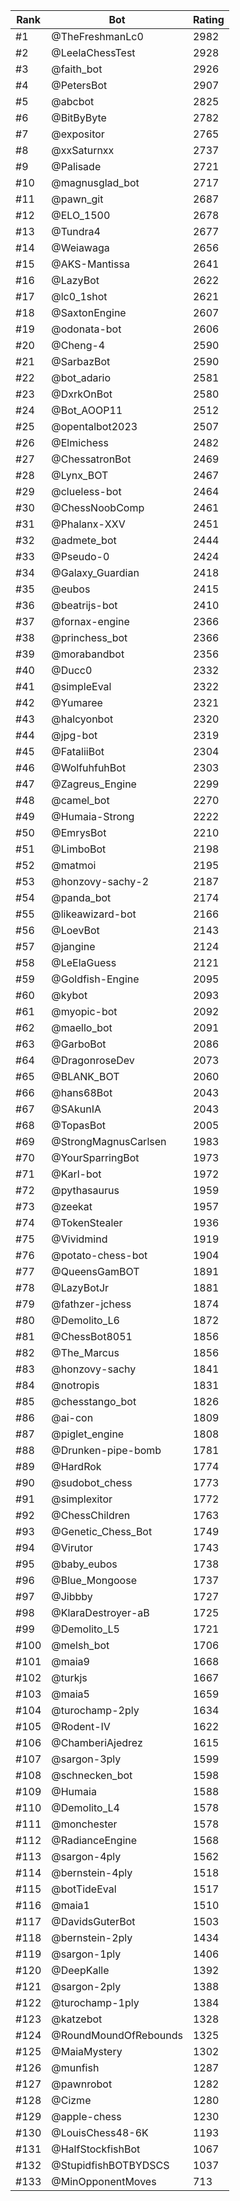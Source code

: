 Rank|Bot|Rating
---|---|---
#1|@TheFreshmanLc0|2982
#2|@LeelaChessTest|2928
#3|@faith_bot|2926
#4|@PetersBot|2907
#5|@abcbot|2825
#6|@BitByByte|2782
#7|@expositor|2765
#8|@xxSaturnxx|2737
#9|@Palisade|2721
#10|@magnusglad_bot|2717
#11|@pawn_git|2687
#12|@ELO_1500|2678
#13|@Tundra4|2677
#14|@Weiawaga|2656
#15|@AKS-Mantissa|2641
#16|@LazyBot|2622
#17|@lc0_1shot|2621
#18|@SaxtonEngine|2607
#19|@odonata-bot|2606
#20|@Cheng-4|2590
#21|@SarbazBot|2590
#22|@bot_adario|2581
#23|@DxrkOnBot|2580
#24|@Bot_AOOP11|2512
#25|@opentalbot2023|2507
#26|@Elmichess|2482
#27|@ChessatronBot|2469
#28|@Lynx_BOT|2467
#29|@clueless-bot|2464
#30|@ChessNoobComp|2461
#31|@Phalanx-XXV|2451
#32|@admete_bot|2444
#33|@Pseudo-0|2424
#34|@Galaxy_Guardian|2418
#35|@eubos|2415
#36|@beatrijs-bot|2410
#37|@fornax-engine|2366
#38|@princhess_bot|2366
#39|@morabandbot|2356
#40|@Ducc0|2332
#41|@simpleEval|2322
#42|@Yumaree|2321
#43|@halcyonbot|2320
#44|@jpg-bot|2319
#45|@FataliiBot|2304
#46|@WolfuhfuhBot|2303
#47|@Zagreus_Engine|2299
#48|@camel_bot|2270
#49|@Humaia-Strong|2222
#50|@EmrysBot|2210
#51|@LimboBot|2198
#52|@matmoi|2195
#53|@honzovy-sachy-2|2187
#54|@panda_bot|2174
#55|@likeawizard-bot|2166
#56|@LoevBot|2143
#57|@jangine|2124
#58|@LeElaGuess|2121
#59|@Goldfish-Engine|2095
#60|@kybot|2093
#61|@myopic-bot|2092
#62|@maello_bot|2091
#63|@GarboBot|2086
#64|@DragonroseDev|2073
#65|@BLANK_BOT|2060
#66|@hans68Bot|2043
#67|@SAkunIA|2043
#68|@TopasBot|2005
#69|@StrongMagnusCarlsen|1983
#70|@YourSparringBot|1973
#71|@Karl-bot|1972
#72|@pythasaurus|1959
#73|@zeekat|1957
#74|@TokenStealer|1936
#75|@Vividmind|1919
#76|@potato-chess-bot|1904
#77|@QueensGamBOT|1891
#78|@LazyBotJr|1881
#79|@fathzer-jchess|1874
#80|@Demolito_L6|1872
#81|@ChessBot8051|1856
#82|@The_Marcus|1856
#83|@honzovy-sachy|1841
#84|@notropis|1831
#85|@chesstango_bot|1826
#86|@ai-con|1809
#87|@piglet_engine|1808
#88|@Drunken-pipe-bomb|1781
#89|@HardRok|1774
#90|@sudobot_chess|1773
#91|@simplexitor|1772
#92|@ChessChildren|1763
#93|@Genetic_Chess_Bot|1749
#94|@Virutor|1743
#95|@baby_eubos|1738
#96|@Blue_Mongoose|1737
#97|@Jibbby|1727
#98|@KlaraDestroyer-aB|1725
#99|@Demolito_L5|1721
#100|@melsh_bot|1706
#101|@maia9|1668
#102|@turkjs|1667
#103|@maia5|1659
#104|@turochamp-2ply|1634
#105|@Rodent-IV|1622
#106|@ChamberiAjedrez|1615
#107|@sargon-3ply|1599
#108|@schnecken_bot|1598
#109|@Humaia|1588
#110|@Demolito_L4|1578
#111|@monchester|1578
#112|@RadianceEngine|1568
#113|@sargon-4ply|1562
#114|@bernstein-4ply|1518
#115|@botTideEval|1517
#116|@maia1|1510
#117|@DavidsGuterBot|1503
#118|@bernstein-2ply|1434
#119|@sargon-1ply|1406
#120|@DeepKalle|1392
#121|@sargon-2ply|1388
#122|@turochamp-1ply|1384
#123|@katzebot|1328
#124|@RoundMoundOfRebounds|1325
#125|@MaiaMystery|1302
#126|@munfish|1287
#127|@pawnrobot|1282
#128|@Cizme|1280
#129|@apple-chess|1230
#130|@LouisChess48-6K|1193
#131|@HalfStockfishBot|1067
#132|@StupidfishBOTBYDSCS|1037
#133|@MinOpponentMoves|713
